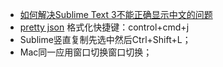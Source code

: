 * [如何解决Sublime Text 3不能正确显示中文的问题](https://segmentfault.com/a/1190000002461891)
* [pretty json](http://blog.csdn.net/alexyanglei/article/details/62039970) 格式化快捷键：control+cmd+j
* Sublime竖直复制先选中然后Ctrl+Shift+L；
* Mac同一应用窗口切换窗口切换；
